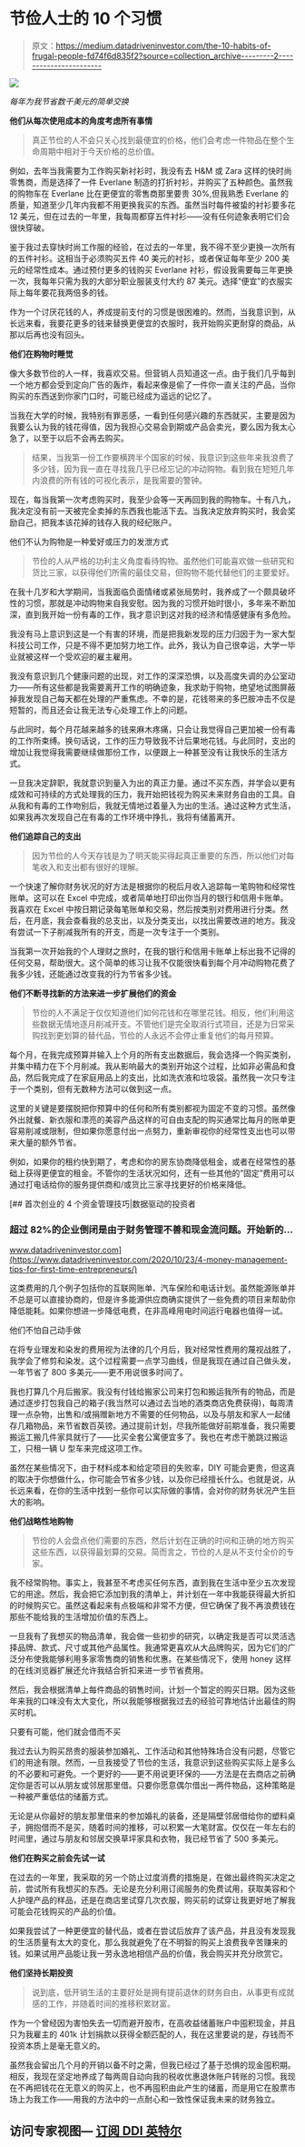 # 节俭人士的 10 个习惯

> 原文：<https://medium.datadriveninvestor.com/the-10-habits-of-frugal-people-fd74f6d835f2?source=collection_archive---------2----------------------->

![](img/0b968c84c4f228b644b2ccf6ed424609.png)

*每年为我节省数千美元的简单交换*

**他们从每次使用成本的角度考虑所有事情**

> 真正节俭的人不会只关心找到最便宜的价格，他们会考虑一件物品在整个生命周期中相对于今天价格的总价值。

例如，去年当我需要为工作购买新衬衫时，我没有去 H&M 或 Zara 这样的快时尚零售商，而是选择了一件 Everlane 制造的打折衬衫，并购买了五种颜色。虽然我的购物车在 Everlane 比在更便宜的零售商那里要贵 30%,但我熟悉 Everlane 的质量，知道至少几年内我都不用更换我买的东西。虽然当时每件被蛰的衬衫要多花 12 美元，但在过去的一年里，我每周都穿五件衬衫——没有任何迹象表明它们会很快穿破。

鉴于我过去穿快时尚工作服的经验，在过去的一年里，我不得不至少更换一次所有的五件衬衫。这相当于必须购买五件 40 美元的衬衫，或者保证每年至少 200 美元的经常性成本。通过预付更多的钱购买 Everlane 衬衫，假设我需要每三年更换一次，我每年只需为我的大部分职业服装支付大约 87 美元。选择“便宜”的衣服实际上每年要花我两倍多的钱。

作为一个讨厌花钱的人，养成提前支付的习惯是很困难的。然而，当我意识到，从长远来看，我要花更多的钱来替换更便宜的衣服时，我开始购买更耐穿的商品，从那以后再也没有回头。

**他们在购物时睡觉**

像大多数节俭的人一样，我喜欢交易。但营销人员知道这一点。由于我们几乎每到一个地方都会受到定向广告的轰炸，看起来像是偷了一件你一直关注的产品，当你购买的东西送到你家门口时，可能已经成为遥远的记忆了。

当我在大学的时候，我特别有罪恶感，一看到任何感兴趣的东西就买，主要是因为我要么认为我的钱花得值，因为我担心交易会到期或产品会卖光，要么因为我太心急了，以至于以后不会再去购买。

> 结果，当我第一份工作要横跨半个国家的时候，我意识到这些年来我浪费了多少钱，因为我一直在寻找我几乎已经忘记的冲动购物。看到我在短短几年内浪费的所有钱的可视化表示，是我需要的警钟。

现在，每当我第一次考虑购买时，我至少会等一天再回到我的购物车。十有八九，我决定没有前一天被完全卖掉的东西我也能活下去。当我决定放弃购买时，我会奖励自己，把我本该花掉的钱存入我的经纪账户。

他们不认为购物是一种爱好或压力的发泄方式

> 节俭的人从严格的功利主义角度看待购物。虽然他们可能喜欢做一些研究和货比三家，以获得他们所需的最佳交易，但购物不能代替他们的主要爱好。

在我十几岁和大学期间，当我面临负面情绪或紧张局势时，我养成了一个颇具破坏性的习惯，那就是冲动购物来自我安慰。因为我的习惯开始时很小，多年来不断加深，直到我开始一份有毒的工作，我才意识到这对我的经济和情感健康有多危险。

我没有马上意识到这是一个有害的环境，而是把我新发现的压力归因于为一家大型科技公司工作，只是不得不更加努力地工作。此外，我认为自己很幸运，大学一毕业就被这样一个受欢迎的雇主雇用。

我没有意识到几个健康问题的出现，对工作的深深恐惧，以及高度失调的办公室动力——所有这些都是我需要离开工作的明确迹象，我求助于购物，绝望地试图屏蔽掉我发现自己每天都在处理的严重焦虑。不幸的是，花钱带来的多巴胺冲击不仅是短暂的，而且还会让我无法专心处理工作上的问题。

与此同时，每个月花越来越多的钱来麻木疼痛，只会让我觉得自己更加被一份有毒的工作所束缚。换句话说，工作的压力导致我不计后果地花钱。与此同时，支出的增加让我觉得我需要继续做那份工作，以便跟上一种甚至没有让我快乐的生活方式。

一旦我决定辞职，我就意识到量入为出的真正力量。通过不买东西，并学会以更有成效和可持续的方式处理我的压力，我开始把钱视为购买未来财务自由的工具。自从我和有毒的工作吻别后，我就无情地过着量入为出的生活。通过这种方式生活，如果我再次发现自己在有毒的工作环境中挣扎，我将有储蓄离开。

**他们追踪自己的支出**

> 因为节俭的人今天存钱是为了明天能买得起真正重要的东西，所以他们对每笔收入和支出都有很好的理解。

一个快速了解你财务状况的好方法是根据你的税后月收入追踪每一笔购物和经常性账单。这可以在 Excel 中完成，或者简单地打印出你当月的银行和信用卡账单。我喜欢在 Excel 中按日期记录每笔账单和交易，然后按类别对费用进行分类。然后，在月底，我会查看我的总支出，以及分类支出，以找出需要改进的地方。我没有尝试一下子削减我所有的开支，而是一次专注于一个类别。

当我第一次开始我的个人理财之旅时，在我的银行和信用卡账单上标出我不记得的任何交易，帮助很大。这个简单的练习让我不仅能很快看到每个月冲动购物花费了我多少钱，还能通过改变我的行为节省多少钱。

**他们不断寻找新的方法来进一步扩展他们的资金**

> 节俭的人不满足于仅仅知道他们如何花钱和在哪里花钱。相反，他们利用这些数据无情地逐月削减开支。不管他们是完全取消行式项目，还是为日常采购找到更划算的替代品，节俭的人永远不会停止重复他们的每月预算。

每个月，在我完成预算并输入上个月的所有支出数据后，我会选择一个购买类别，并集中精力在下个月削减。我从影响最大的类别开始这个过程，比如非必需品和食品，然后我完成了在家庭用品上的支出，比如洗衣液和垃圾袋。虽然我一次只专注于一个类别，但有无数种方法可以做到这一点。

这里的关键是要摆脱把你预算中的任何和所有类别都视为固定不变的习惯。虽然像外出就餐、新衣服和漂亮的美容产品这样的可自由支配的购买通常比每月的账单更容易削减或限制，但如果你愿意付出一点努力，重新审视你的经常性支出也可以带来大量的额外节省。

例如，如果你的租约快到期了，考虑和你的房东协商降低租金，或者在经常性的基础上获得更便宜的租金。不管你的生活状况如何，还有一些其他的“固定”费用可以通过打电话给你的服务提供商和/或货比三家寻找更好的价格来降低。

[](https://www.datadriveninvestor.com/2020/10/23/4-money-management-tips-for-first-time-entrepreneurs/) [## 首次创业的 4 个资金管理技巧|数据驱动的投资者

### 超过 82%的企业倒闭是由于财务管理不善和现金流问题。开始新的…

www.datadriveninvestor.com](https://www.datadriveninvestor.com/2020/10/23/4-money-management-tips-for-first-time-entrepreneurs/) 

这类费用的几个例子包括你的互联网账单、汽车保险和电话计划。虽然能源账单并不总是可以直接协商的，但是许多能源供应商确实提供了一些免费的项目来帮助你降低能耗。如果你想进一步降低电费，在非高峰用电时间运行电器也值得一试。

他们不怕自己动手做

在将专业理发和染发的费用视为法律的几个月后，我对经常性费用的蔑视战胜了，我学会了修剪和染发。这个过程需要一点学习曲线，但是我现在通过自己做头发，一年节省了 800 多美元——更不用说很多时间了。

我也打算几个月后搬家。我没有付钱给搬家公司来打包和搬运我所有的物品，而是通过逐步打包我自己的箱子(我当然可以通过去当地的酒类商店免费获得)，每周清理一点杂物，出售和/或捐赠新地方不需要的任何物品，以及与朋友和家人一起储存几箱物品，来节省数百英镑。通过提前计划，尽我所能做好前期准备，我只需要搬运工搬几件家具就行了——比买全套公寓便宜多了。我也在考虑干脆跳过搬运工，只租一辆 U 型车来完成这项工作。

虽然在某些情况下，由于材料成本和给定项目的失败率，DIY 可能会更贵，但这真的取决于你想做什么，你可能会节省多少钱，以及你已经擅长什么。也就是说，从长远来看，在你的生活中找到一些你可以实际做的事情，会对你的财务状况产生巨大的影响。

**他们战略性地购物**

> 节俭的人会盘点他们需要的东西，然后计划在正确的时间和正确的地方购买这些东西，以获得最划算的交易。简而言之，节俭的人是从不支付全价的专家。

我不经常购物。事实上，我甚至不考虑买任何东西，直到我在生活中至少五次发现它的用途。然后，我会把它添加到我的清单上，并计划在一年中我能获得最大折扣的时候购买它。虽然这看起来有点极端和非常不方便，但它确保了我不再浪费钱在那些不能给我的生活增加价值的东西上。

一旦我有了我想买的物品清单，我会做一些初步的研究，以确定我是否可以灵活选择品牌、款式、尺寸或其他产品属性。我通常更喜欢从大品牌购买，因为它们的广泛分布使我能够利用多家零售商的销售和优惠。在某些情况下，使用 honey 这样的在线浏览器扩展还允许我结合折扣来进一步节省费用。

然后，我会根据清单上每件商品的销售时间，计划一个暂定的购买日期。因为这些年来我的口味没有太大变化，所以我能够根据我过去的经验可靠地估计出最佳的购买时机。

只要有可能，他们就会借而不买

我过去认为购买昂贵的服装参加婚礼、工作活动和其他特殊场合没有问题，尽管它们的用途有限。然而，一旦我接受了节俭的生活，我意识到这些购买实际上是多么的不必要和可避免。一个更好的——更不用说更环保的——方法是在去商店之前确定你是否可以从朋友或邻居那里借。只要你愿意偶尔借出一两件物品，这种策略是一种被严重低估的储蓄方式。

无论是从你最好的朋友那里借来的参加婚礼的装备，还是隔壁邻居借给你的塑料桌子，拥抱借而不是买，随着时间的推移，可以积累一大笔财富。仅仅在一年左右的时间里，通过与朋友和邻居交换草坪家具和衣物，我已经节省了 500 多美元。

**他们在购买之前会先试一试**

在过去的一年里，我采取的另一个防止过度消费的措施是，在做出最终购买决定之前，尝试所有我想买的东西。无论是充分利用订阅服务的免费试用，获取美容和个人护理产品的样品，还是在商店里试穿几次衣服，购买前的试穿让我更好地了解我可能会花钱购买的产品的价值。

如果我尝试了一种更便宜的替代品，或者在尝试后放弃了该产品，并且没有发现我的生活质量有太大的变化，那么我就避免了在不明智的购买上浪费我辛苦赚来的钱。如果试用产品能让我一劳永逸地相信产品的价值，我会购买并充分欣赏它。

**他们坚持长期投资**

> 说到底，低开销生活的主要好处是拥有提前退休的财务自由，从事更有成就感的工作，并随着时间的推移积累财富。

作为一个曾经因为害怕失去一切而避开股市，在高收益储蓄账户中囤积现金，并且只为我雇主的 401k 计划捐款以获得全额匹配的人，我在这里要说的是，存钱而不投资本质上是毫无意义的。

虽然我会留出几个月的开销以备不时之需，但我已经过了基于恐惧的现金囤积期。相反，我现在坚定地养成了每两周自动向我的税收优惠退休账户转账的习惯。我现在不再把钱花在无意义的购买上，也不再囤积由此产生的储蓄，而是用它在股票市场上为我工作——用我的方法中的一点耐心和一致性保证我未来的财务独立。

## 访问专家视图— [订阅 DDI 英特尔](https://datadriveninvestor.com/ddi-intel)